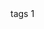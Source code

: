 <requestHandler name="/rb_mlt" class="solr.RedbubbleMoreLikeThisHandler">
  <lst name="defaults">
    <str name="mlt.fl">tags</str>
    <str name="mlt.mintf">1</str>
  </lst>
</requestHandler>
